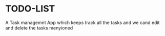 # TODO-LIST
A  Task managemnt App which keeps track all the tasks and we cand edit and delete the tasks menyioned
